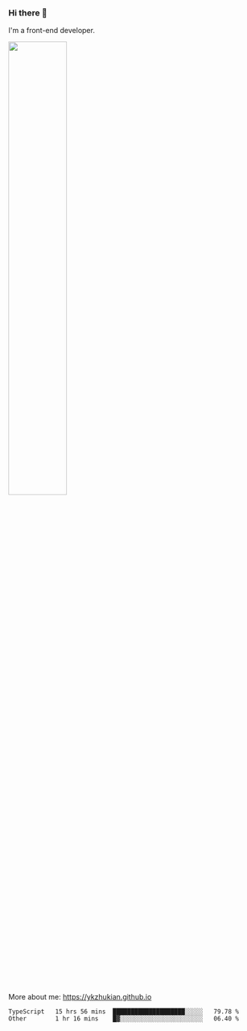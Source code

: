 ### Hi there 👋

I'm a front-end developer.

[<img width="48%" src="https://github-readme-stats.vercel.app/api?username=ykzhukian&show_icons=true&theme=dracula">](https://github.com/anuraghazra/github-readme-stats)

More about me: 
https://ykzhukian.github.io

<!--START_SECTION:waka-->

```text
TypeScript   15 hrs 56 mins  ████████████████████░░░░░   79.78 %
Other        1 hr 16 mins    █▓░░░░░░░░░░░░░░░░░░░░░░░   06.40 %
```

<!--END_SECTION:waka-->
